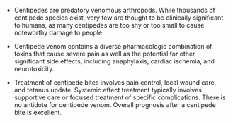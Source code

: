 - Centipedes are predatory venomous arthropods. While thousands of centipede species exist, very few are thought to be clinically significant to humans, as many centipedes are too shy or too small to cause noteworthy damage to people.

- Centipede venom contains a diverse pharmacologic combination of toxins that cause severe pain as well as the potential for other significant side effects, including anaphylaxis, cardiac ischemia, and neurotoxicity.

- Treatment of centipede bites involves pain control, local wound care, and tetanus update. Systemic effect treatment typically involves supportive care or focused treatment of specific complications. There is no antidote for centipede venom. Overall prognosis after a centipede bite is excellent.